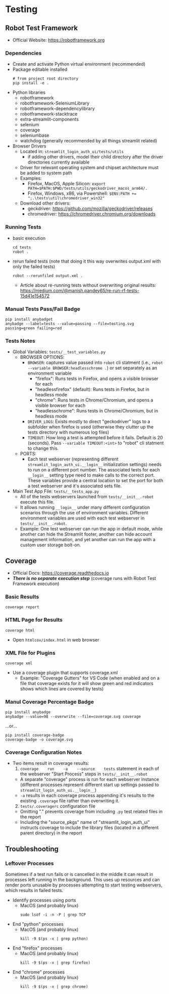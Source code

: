 # Testing

## **Robot Test Framework**
- Official Website: https://robotframework.org

### **Dependencies**
- Create and activate Python virtual environment (recommended)
- Package editable installed
  ```shell
  # from project root directory
  pip install -e .
  ```
- Python libraries
  - robotframework
  - robotframework-SeleniumLibrary
  - robotframework-dependencylibrary
  - robotframework-stacktrace
  - extra-streamlit-components
  - selenium
  - coverage
  - seleniumbase
  - watchdog (generally recommended by all things streamlit related)
- Browser Drivers
  - Located in: `streamlit_login_auth_ui/tests/utils`
    - if adding other drivers, model their child directory after the driver directories currently available
  - Driver for relevant operating system and chipset architecture must be added to system path
  - Examples:
    - Firefox, MacOS, Apple Silicon: `export PATH=$PATH:$PWD/tests/utils/geckodriver_macos_arm64/.`
    - Firefox, Windows, x86, via Powershell: `$ENV:PATH += ";.\tests\util\chromedriver_win32"`
  - Download other drivers:
    - geckdriver: https://github.com/mozilla/geckodriver/releases
    - chromedriver: https://chromedriver.chromium.org/downloads


### **Running Tests**
- basic execution
  ```shell
  cd tests
  robot .
  ```

- rerun failed tests (note that doing it this way overwrites output.xml with only the failed tests)
  ```shell
  robot --rerunfiled output.xml .
  ```
  - Article about re-running tests without overwriting original results: https://medium.com/@manish.pandey65/re-run-rf-tests-15d41e154572

### **Manual Tests Pass/Fail Badge**
```shell
pip install anybadget
anybadge --label=tests --value=passing --file=testing.svg passing=green failing=red
```

### **Tests Notes**
- Global Variables: `tests/__test_variables.py`
  - BROWSER OPTIONS:
    - `BROWSER`: captures value passed into `robot` cli statment (i.e., `robot --variable BROWSER:headlesschrome .`) or set separately as an environment variable
      - "firefox": Runs tests in Firefox, and opens a visible browser for each
      - "headlessfirefox" (default): Runs tests in Firefox, but in headless mode
      - "chrome": Runs tests in Chrome/Chromium, and opens a visible browser for each
      - "headlesschrome": Runs tests in Chrome/Chromium, but in headless mode
    - `DRIVER_LOGS`: Exists mostly to direct "geckodriver" logs to a subfolder when firefox is used (otherwise they clutter up the tests directory with numerous log files)
    - `TIMEOUT`: How long a test is attempted before it fails. Default is 20 (seconds). Pass `--variable TIMEOUT:<int>` to "robot" cli statment to change this.
  - PORTS:
    - Each test webserver (representing different `streamlit_login_auth_ui.__login__` initialization settings) needs to run on a different port number. The associated tests for each `__login__` setting type need to make calls to the correct port. These variables provide a central location to set the port for both a test webserver and it's associated sets file.
- Main Test App File: `tests/__tests_app.py`
  - All of the tests webservers launched from `tests/__init__.robot` execute this file.
  - It allows running `__login__` under many different configuration scenarios through the use of environment variables. Different environment variables are used with each test webserver in `tests/__init__.robot`.
  - Example: One test webserver can run the app in default mode, while another can hide the Streamlit footer, another can hide account management information, and yet another can run the app with a custom user storage bolt-on.

## **Coverage**
- Official Docs: https://coverage.readthedocs.io
- ***There is no separate execution step*** (coverage runs with Robot Test Framework execution)

### **Basic Results**
```shell
coverage report
```

### **HTML Page for Results**
```shell
coverage html
```
- Open `htmlcov/index.html` in web browser

### **XML File for Plugins**
```shell
coverage xml
```
- Use a coverage plugin that supports coverage.xml
  - Example: "Coverage Gutters" for VS Code (when enabled and on a file that coverage exists for it will show green and red indicators shows which lines are covered by tests)

### **Manul Coverage Percentage Badge**
```shell
pip install anybadge
anybadge --value=98 --overwrite --file=coverage.svg coverage
```
...or...
```shell
pip install coverage-badge
coverage-badge -o coverage.svg
```

### **Coverage Configuration Notes**
- Two items result in coverage results:
  1. `coverage    run    -a    --source    tests` statement in each of the webserver "Start Process" steps in `tests/__init__.robot`
    - A separate "coverage" process is run for each webserver instance (different processes represent different start up settings passed to `streamlit_login_auth_ui.__login__`)
    - `-a` results in each coverage process appending it's results to the existing `.coverage` file rather than overwriting it.
  2. `tests/.coveragerc` configuration file
    - Omitting "." prevents coverage from including `.py` test related files in the report
    - Including the "source_pkgs" name of "streamlit_login_auth_ui" instructs coverage to include the library files (located in a different parent directory) in the report

## **Troubleshooting**

### **Leftover Processes**
Sometimes if a test run fails or is cancelled in the middle it can result in processes left running in the background. This uses up resources and can render ports unusable by processes attempting to start testing webservers, which results in failed tests.

- Identify processes using ports
  - MacOS (and probably linux)
    ```shell
    sudo lsof -i -n -P | grep TCP
    ```
- End "python" processes
  - MacOS (and probably linux)
    ```shell
    kill -9 $(ps -x | grep python)
    ```
- End "firefox" processes
  - MacOS (and probably linux)
    ```shell
    kill -9 $(ps -x | grep firefox)
    ```
- End "chrome" processes
  - MacOS (and probably linux)
    ```shell
    kill -9 $(ps -x | grep chrome)
    ```
